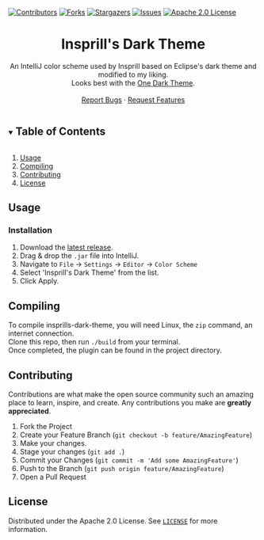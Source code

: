 [![Contributors][contributors-shield]][contributors-url]
[![Forks][forks-shield]][forks-url]
[![Stargazers][stars-shield]][stars-url]
[![Issues][issues-shield]][issues-url]
[![Apache 2.0 License][license-shield]][license-url]



<h1 align="center">Insprill's Dark Theme</h1>
<p align="center">
  An IntelliJ color scheme used by Insprill based on Eclipse's dark theme and modified to my liking.<br>
  Looks best with the <a href="https://plugins.jetbrains.com/plugin/11938/">One Dark Theme</a>.
  <br />
  <br />
  <a href="https://github.com/Insprill/insprills-dark-theme/issues">Report Bugs</a>
  ·
  <a href="https://github.com/Insprill/insprills-dark-theme/issues">Request Features</a>
</p>



<!-- TABLE OF CONTENTS -->
<details open="open">
  <summary><h2 style="display: inline-block">Table of Contents</h2></summary>
  <ol>
    <li><a href="#usage">Usage</a></li>
    <li><a href="#compiling">Compiling</a></li>
    <li><a href="#contributing">Contributing</a></li>
    <li><a href="#license">License</a></li>
  </ol>
</details>




<!-- USAGE -->

## Usage

### Installation
1. Download the [latest release][latest-release-url].
2. Drag & drop the `.jar` file into IntelliJ.
3. Navigate to `File` -> `Settings` -> `Editor` -> `Color Scheme`
4. Select 'Insprill's Dark Theme' from the list.
5. Click Apply.




<!-- Compiling -->

## Compiling

To compile insprills-dark-theme, you will need Linux, the `zip` command, an internet connection.  
Clone this repo, then run `./build` from your terminal.  
Once completed, the plugin can be found in the project directory.




<!-- CONTRIBUTING -->

## Contributing

Contributions are what make the open source community such an amazing place to learn, inspire, and create. Any
contributions you make are **greatly appreciated**.

1. Fork the Project
2. Create your Feature Branch (`git checkout -b feature/AmazingFeature`)
3. Make your changes.
4. Stage your changes (`git add .`)
5. Commit your Changes (`git commit -m 'Add some AmazingFeature'`)
6. Push to the Branch (`git push origin feature/AmazingFeature`)
7. Open a Pull Request




<!-- LICENSE -->

## License

Distributed under the Apache 2.0 License. See [`LICENSE`][license-url] for more information.




<!-- MARKDOWN LINKS & IMAGES -->
<!-- https://www.markdownguide.org/basic-syntax/#reference-style-links -->

[contributors-shield]: https://img.shields.io/github/contributors/Insprill/insprills-dark-theme.svg?style=for-the-badge
[contributors-url]: https://github.com/Insprill/insprills-dark-theme/graphs/contributors
[forks-shield]: https://img.shields.io/github/forks/Insprill/insprills-dark-theme.svg?style=for-the-badge
[forks-url]: https://github.com/Insprill/insprills-dark-theme/network/members
[stars-shield]: https://img.shields.io/github/stars/Insprill/insprills-dark-theme.svg?style=for-the-badge
[stars-url]: https://github.com/Insprill/insprills-dark-theme/stargazers
[issues-shield]: https://img.shields.io/github/issues/Insprill/insprills-dark-theme.svg?style=for-the-badge
[issues-url]: https://github.com/Insprill/insprills-dark-theme/issues
[license-shield]: https://img.shields.io/github/license/Insprill/insprills-dark-theme.svg?style=for-the-badge
[license-url]: https://github.com/Insprill/insprills-dark-theme/blob/master/LICENSE
[latest-release-url]: https://github.com/Insprill/insprills-dark-theme/releases
